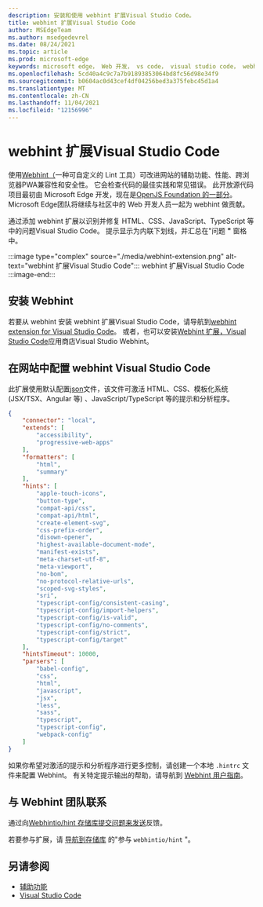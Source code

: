 ```yaml
---
description: 安装和使用 webhint 扩展Visual Studio Code。
title: webhint 扩展Visual Studio Code
author: MSEdgeTeam
ms.author: msedgedevrel
ms.date: 08/24/2021
ms.topic: article
ms.prod: microsoft-edge
keywords: microsoft edge， Web 开发， vs code， visual studio code， webhint
ms.openlocfilehash: 5cd40a4c9c7a7b91893853064bd8fc56d98e34f9
ms.sourcegitcommit: b0604ac0d43cef4df04256bed3a375febc45d1a4
ms.translationtype: MT
ms.contentlocale: zh-CN
ms.lasthandoff: 11/04/2021
ms.locfileid: "12156996"
---
```

# <a name="the-webhint-extension-for-visual-studio-code"></a>webhint 扩展Visual Studio Code

使用[Webhint（](https://webhint.io)一种可自定义的 Lint 工具）可改进网站的辅助功能、性能、跨浏览器PWA兼容性和安全性。  它会检查代码的最佳实践和常见错误。 此开放源代码项目最初由 Microsoft Edge 开发，现在是[OpenJS Foundation 的一部分](https://openjsf.org)。  Microsoft Edge团队将继续与社区中的 Web 开发人员一起为 webhint 做贡献。

通过添加 webhint 扩展以识别并修复 HTML、CSS、JavaScript、TypeScript 等中的问题Visual Studio Code。  提示显示为内联下划线，并汇总在"问题 **"** 窗格中。

:::image type="complex" source="./media/webhint-extension.png" alt-text="webhint 扩展Visual Studio Code":::
   webhint 扩展Visual Studio Code
:::image-end:::


<!-- ====================================================================== -->
## <a name="installing-webhint"></a>安装 Webhint

若要从 webhint 安装 webhint 扩展Visual Studio Code，请导航到[webhint extension for Visual Studio Code](index.md#the-webhint-extension-for-visual-studio-code)。 <!-- in the article _Visual Studio Code overview_. -->  或者，也可以安装[Webhint 扩展，Visual Studio Code](https://marketplace.visualstudio.com/items?itemName=webhint.vscode-webhint)应用商店Visual Studio Webhint。


<!-- ====================================================================== -->
## <a name="configuring-webhint-in-visual-studio-code"></a>在网站中配置 webhint Visual Studio Code

此扩展使用默认配置[json](https://github.com/webhintio/hint/blob/master/packages/configuration-development/index.json)文件，该文件可激活 HTML、CSS、模板化系统 (JSX/TSX、Angular 等) 、JavaScript/TypeScript 等的提示和分析程序。

```json
{
    "connector": "local",
    "extends": [
        "accessibility",
        "progressive-web-apps"
    ],
    "formatters": [
        "html",
        "summary"
    ],
    "hints": [
        "apple-touch-icons",
        "button-type",
        "compat-api/css",
        "compat-api/html",
        "create-element-svg",
        "css-prefix-order",
        "disown-opener",
        "highest-available-document-mode",
        "manifest-exists",
        "meta-charset-utf-8",
        "meta-viewport",
        "no-bom",
        "no-protocol-relative-urls",
        "scoped-svg-styles",
        "sri",
        "typescript-config/consistent-casing",
        "typescript-config/import-helpers",
        "typescript-config/is-valid",
        "typescript-config/no-comments",
        "typescript-config/strict",
        "typescript-config/target"
    ],
    "hintsTimeout": 10000,
    "parsers": [
        "babel-config",
        "css",
        "html",
        "javascript",
        "jsx",
        "less",
        "sass",
        "typescript",
        "typescript-config",
        "webpack-config"
    ]
}
```

如果你希望对激活的提示和分析程序进行更多控制，请创建一个本地 `.hintrc` 文件来配置 Webhint。  有关特定提示输出的帮助，请导航到 [Webhint 用户指南](https://webhint.io/docs/user-guide/configuring-webhint/summary)。


<!-- ====================================================================== -->
## <a name="getting-in-touch-with-the-webhint-team"></a>与 Webhint 团队联系

通过向[Webhintio/hint 存储库提交问题来发送](https://github.com/webhintio/hint)反馈。 [](https://github.com/webhintio/hint/issues/new)

若要参与扩展，请 [导航到存储库](https://github.com/webhintio/hint/blob/master/packages/extension-vscode/CONTRIBUTING.md) 的"参与 `webhintio/hint` "。


<!-- ====================================================================== -->
## <a name="see-also"></a>另请参阅

*  [辅助功能](/microsoft-edge/accessibility)
*  [Visual Studio Code](/microsoft-edge/visual-studio-code/index)
